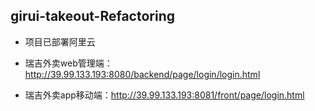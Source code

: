 ## girui-takeout-Refactoring

- 项目已部署阿里云

- 瑞吉外卖web管理端：http://39.99.133.193:8080/backend/page/login/login.html

- 瑞吉外卖app移动端：http://39.99.133.193:8081/front/page/login.html